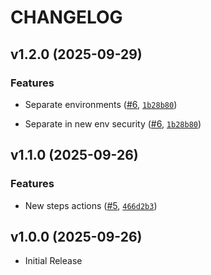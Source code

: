 # CHANGELOG

<!-- version list -->

## v1.2.0 (2025-09-29)

### Features

- Separate environments
  ([#6](https://github.com/davidsanchezperez500/conversational_agent_gcp_admin/pull/6),
  [`1b28b80`](https://github.com/davidsanchezperez500/conversational_agent_gcp_admin/commit/1b28b8014b281f994c4e9f6e3a4f33620e6cbc01))

- Separate in new env security
  ([#6](https://github.com/davidsanchezperez500/conversational_agent_gcp_admin/pull/6),
  [`1b28b80`](https://github.com/davidsanchezperez500/conversational_agent_gcp_admin/commit/1b28b8014b281f994c4e9f6e3a4f33620e6cbc01))


## v1.1.0 (2025-09-26)

### Features

- New steps actions
  ([#5](https://github.com/davidsanchezperez500/conversational_agent_gcp_admin/pull/5),
  [`466d2b3`](https://github.com/davidsanchezperez500/conversational_agent_gcp_admin/commit/466d2b3a025c022920f8a4027f79622c07e0c3d9))


## v1.0.0 (2025-09-26)

- Initial Release
